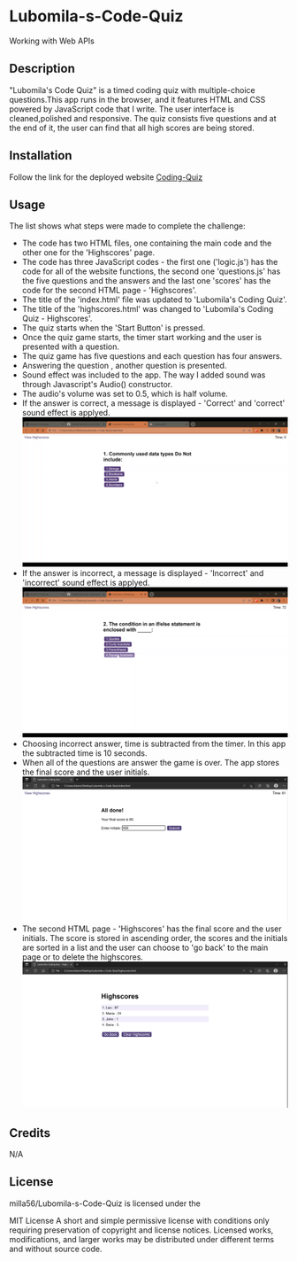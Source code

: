 # Lubomila-s-Code-Quiz
Working with Web APIs

## Description

"Lubomila's Code Quiz" is a timed coding quiz with multiple-choice questions.This app runs in the browser, and it features HTML and CSS powered by JavaScript code that I write. The user interface is cleaned,polished and responsive. The quiz consists five questions and at the end of it, the user can find that all high scores are being stored. 

## Installation

Follow the link for the deployed website [Coding-Quiz](https://milla56.github.io/Lubomila-s-Code-Quiz/) 

## Usage
The list shows what steps were made to complete the challenge:
 - The code has two HTML files, one containing the main code and the other one for the 'Highscores' page.
 - The code has three JavaScript codes - the first one ('logic.js') has the code for all of the website functions, the second one 'questions.js' has the five questions and the answers and the last one 'scores' has the code for the second HTML page - 'Highscores'.
 - The title of the 'index.html' file was updated to 'Lubomila's Coding Quiz'.
 - The title of the 'highscores.html' was changed to 'Lubomila's Coding Quiz - Highscores'.
 - The quiz starts when the 'Start Button' is pressed. 
 - Once the quiz game starts, the timer start working and the user is presented with a question.
 - The quiz game has five questions and each question has four answers. 
 - Answering the question , another question is presented.
 - Sound effect was included to the app. The way I added sound was through Javascript's Audio() constructor.
 - The audio's volume was set to 0.5, which is half volume.
 - If the answer is correct, a message is displayed - 'Correct' and 'correct' sound effect is applyed.
 ![Correct-Answer](./screenshots/correct.gif)
 - If the answer is incorrect, a message is displayed - 'Incorrect' and 'incorrect' sound effect is applyed.
 ![Incorrect-Answer](./screenshots/incorrect.gif)
 - Choosing incorrect answer, time is subtracted from the timer. In this app the subtracted time is 10 seconds.
 - When all of the questions are answer the game is over. The app stores the final score and the user initials.
 ![GAME-OVER](./screenshots/gameover.png)
 - The second HTML page - 'Highscores' has the final score and the user initials. The score is stored in ascending order, the scores and the initials are sorted in a list and the user can choose to 'go back' to the main page or to delete the highscores.
 ![HIGHSCORES](./screenshots/highscore.png)


## Credits

N/A


## License

milla56/Lubomila-s-Code-Quiz is licensed under the

MIT License
A short and simple permissive license with conditions only requiring preservation of copyright and license notices. Licensed works, modifications, and larger works may be distributed under different terms and without source code.